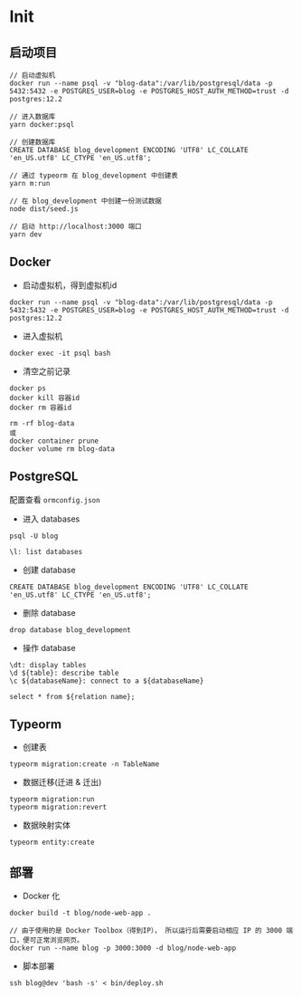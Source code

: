 # Init

## 启动项目

```
// 启动虚拟机
docker run --name psql -v "blog-data":/var/lib/postgresql/data -p 5432:5432 -e POSTGRES_USER=blog -e POSTGRES_HOST_AUTH_METHOD=trust -d postgres:12.2 

// 进入数据库
yarn docker:psql

// 创建数据库
CREATE DATABASE blog_development ENCODING 'UTF8' LC_COLLATE 'en_US.utf8' LC_CTYPE 'en_US.utf8';

// 通过 typeorm 在 blog_development 中创建表
yarn m:run

// 在 blog_development 中创建一份测试数据
node dist/seed.js

// 启动 http://localhost:3000 端口
yarn dev
```

## Docker

- 启动虚拟机，得到虚拟机id
```
docker run --name psql -v "blog-data":/var/lib/postgresql/data -p 5432:5432 -e POSTGRES_USER=blog -e POSTGRES_HOST_AUTH_METHOD=trust -d postgres:12.2
```

- 进入虚拟机
```
docker exec -it psql bash
```

- 清空之前记录

```
docker ps
docker kill 容器id
docker rm 容器id

rm -rf blog-data
或
docker container prune 
docker volume rm blog-data
```

## PostgreSQL

配置查看 `ormconfig.json`

- 进入 databases
```
psql -U blog

\l: list databases
```

- 创建 database
```
CREATE DATABASE blog_development ENCODING 'UTF8' LC_COLLATE 'en_US.utf8' LC_CTYPE 'en_US.utf8';
```

- 删除 database
```
drop database blog_development
```

- 操作 database
```
\dt: display tables
\d ${table}: describe table
\c ${databaseName}: connect to a ${databaseName}

select * from ${relation name};
```

## Typeorm

- 创建表
```
typeorm migration:create -n TableName
```

- 数据迁移(迁进 & 迁出)
```
typeorm migration:run
typeorm migration:revert
```

- 数据映射实体
```
typeorm entity:create
```

## 部署

- Docker 化
```
docker build -t blog/node-web-app .

// 由于使用的是 Docker Toolbox（得到IP）， 所以运行后需要启动相应 IP 的 3000 端口，便可正常浏览网页。
docker run --name blog -p 3000:3000 -d blog/node-web-app
```

- 脚本部署
```
ssh blog@dev 'bash -s' < bin/deploy.sh
```